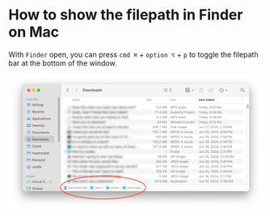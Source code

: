# How to show the filepath in Finder on Mac

With `Finder` open, you can press `cmd ⌘` + `option ⌥` + `p` to toggle the filepath bar at the bottom of the window.

![alt text](./show-filepath-in-finder-image-1.png "Title")
